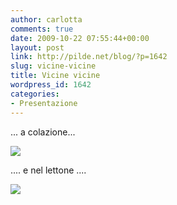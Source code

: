 ```yaml
---
author: carlotta
comments: true
date: 2009-10-22 07:55:44+00:00
layout: post
link: http://pilde.net/blog/?p=1642
slug: vicine-vicine
title: Vicine vicine
wordpress_id: 1642
categories:
- Presentazione
---
```


... a colazione...

![](http://pilde.net/blog/wp-content/uploads/2009/10/latte.jpg)




.... e nel lettone ....

![](http://pilde.net/blog/wp-content/uploads/2009/10/vicine2.jpg)



